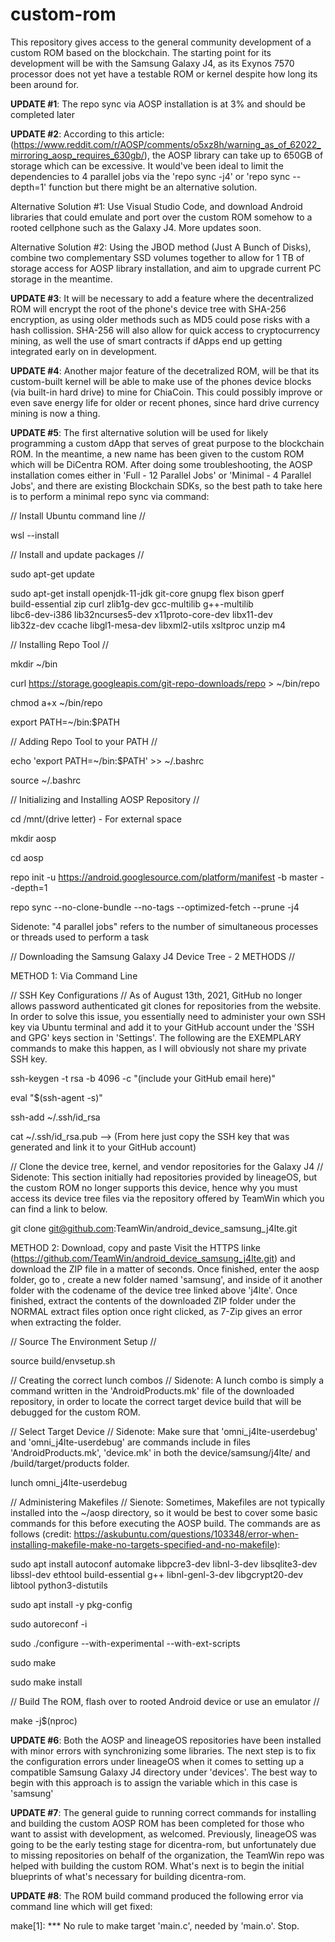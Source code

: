 # custom-rom
This repository gives access to the general community development of a custom ROM based on the blockchain. The starting point for its development will be with the Samsung Galaxy J4, as its Exynos 7570 processor does not yet have a testable ROM or kernel despite how long its been around for.

**UPDATE #1**: The repo sync via AOSP installation is at 3% and should be completed later

**UPDATE #2**: According to this article: (https://www.reddit.com/r/AOSP/comments/o5xz8h/warning_as_of_62022_mirroring_aosp_requires_630gb/), the AOSP library can take up to 650GB of storage which can be excessive. It would've been ideal to limit the dependencies to 4 parallel jobs via the 'repo sync -j4' or 'repo sync --depth=1' function but there might be an alternative solution. 

Alternative Solution #1: Use Visual Studio Code, and download Android libraries that could emulate and port over the custom ROM somehow to a rooted cellphone such as the Galaxy J4. More updates soon.

Alternative Solution #2: Using the JBOD method (Just A Bunch of Disks), combine two complementary SSD volumes together to allow for 1 TB of storage access for AOSP library installation, and aim to upgrade current PC storage in the meantime.

**UPDATE #3**: It will be necessary to add a feature where the decentralized ROM will encrypt the root of the phone's device tree with SHA-256 encryption, as using older methods such as MD5 could pose risks with a hash collission. SHA-256 will also allow for quick access to cryptocurrency mining, as well the use of smart contracts if dApps end up getting integrated early on in development.

**UPDATE #4**: Another major feature of the decetralized ROM, will be that its custom-built kernel will be able to make use of the phones device blocks (via built-in hard drive) to mine for ChiaCoin. This could possibly improve or even save energy life for older or recent phones, since hard drive currency mining is now a thing.

**UPDATE #5**: The first alternative solution will be used for likely programming a custom dApp that serves of great purpose to the blockchain ROM. In the meantime, a new name has been given to the custom ROM which will be DiCentra ROM. After doing some troubleshooting, the AOSP installation comes either in 'Full - 12 Parallel Jobs' or 'Minimal - 4 Parallel Jobs', and there are existing Blockchain SDKs, so the best path to take here is to perform a minimal repo sync via command:

// Install Ubuntu command line //

wsl --install

// Install and update packages //

sudo apt-get update

sudo apt-get install openjdk-11-jdk git-core gnupg flex bison gperf \
    build-essential zip curl zlib1g-dev gcc-multilib g++-multilib \
    libc6-dev-i386 lib32ncurses5-dev x11proto-core-dev libx11-dev \
    lib32z-dev ccache libgl1-mesa-dev libxml2-utils xsltproc unzip m4


// Installing Repo Tool //

mkdir ~/bin

curl https://storage.googleapis.com/git-repo-downloads/repo > ~/bin/repo

chmod a+x ~/bin/repo

export PATH=~/bin:$PATH

// Adding Repo Tool to your PATH //

echo 'export PATH=~/bin:$PATH' >> ~/.bashrc

source ~/.bashrc

// Initializing and Installing AOSP Repository //

cd /mnt/(drive letter) - For external space

mkdir aosp

cd aosp

repo init -u https://android.googlesource.com/platform/manifest -b master --depth=1

repo sync --no-clone-bundle --no-tags --optimized-fetch --prune -j4

Sidenote: "4 parallel jobs" refers to the number of simultaneous processes or threads used to perform a task

// Downloading the Samsung Galaxy J4 Device Tree - 2 METHODS //

METHOD 1: Via Command Line

// SSH Key Configurations //
As of August 13th, 2021, GitHub no longer allows password authenticated git clones for repositories from the website. In order to solve this issue, you essentially need to administer your own SSH key via Ubuntu terminal and add it to your GitHub account under the 'SSH and GPG' keys section in 'Settings'. The following are the EXEMPLARY commands to make this happen, as I will obviously not share my private SSH key.

ssh-keygen -t rsa -b 4096 -c "(include your GitHub email here)"

eval "$(ssh-agent -s)"

ssh-add ~/.ssh/id_rsa

cat ~/.ssh/id_rsa.pub --> (From here just copy the SSH key that was generated and link it to your GitHub account)

// Clone the device tree, kernel, and vendor repositories for the Galaxy J4 //
Sidenote: This section initially had repositories provided by lineageOS, but the custom ROM no longer supports this device, hence why you must access its device tree files via the repository offered by TeamWin which you can find a link to below.

git clone git@github.com:TeamWin/android_device_samsung_j4lte.git

METHOD 2: Download, copy and paste
Visit the HTTPS linke (https://github.com/TeamWin/android_device_samsung_j4lte.git) and download the ZIP file in a matter of seconds. Once finished, enter the aosp folder, go to <device>, create a new folder named 'samsung', and inside of it another folder with the codename of the device tree linked above 'j4lte'. Once finished, extract the contents of the downloaded ZIP folder under the NORMAL extract files option once right clicked, as 7-Zip gives an error when extracting the folder.

// Source The Environment Setup //

source build/envsetup.sh

// Creating the correct lunch combos //
Sidenote: A lunch combo is simply a command written in the 'AndroidProducts.mk' file of the downloaded repository, in order to locate the correct target device build that will be debugged for the custom ROM.

// Select Target Device //
Sidenote: Make sure that 'omni_j4lte-userdebug' and 'omni_j4lte-userdebug' are commands include in files 'AndroidProducts.mk', 'device.mk' in both the device/samsung/j4lte/ and /build/target/products folder.

lunch omni_j4lte-userdebug

// Administering Makefiles //
Sienote: Sometimes, Makefiles are not typically installed into the ~/aosp directory, so it would be best to cover some basic commands for this before executing the AOSP build. The commands are as follows (credit: https://askubuntu.com/questions/103348/error-when-installing-makefile-make-no-targets-specified-and-no-makefile):

sudo apt install autoconf automake libpcre3-dev libnl-3-dev libsqlite3-dev libssl-dev ethtool build-essential g++ libnl-genl-3-dev libgcrypt20-dev libtool python3-distutils

sudo apt install -y pkg-config

sudo autoreconf -i

sudo ./configure --with-experimental --with-ext-scripts

sudo make

sudo make install

// Build The ROM, flash over to rooted Android device or use an emulator //

make -j$(nproc)

**UPDATE #6**: Both the AOSP and lineageOS repositories have been installed with minor errors with synchronizing some libraries. The next step is to fix the configuration errors under lineageOS when it comes to setting up a compatible Samsung Galaxy J4 directory under 'devices'. The best way to begin with this approach is to assign the <manufacturer> variable which in this case is 'samsung'

**UPDATE #7**: The general guide to running correct commands for installing and building the custom AOSP ROM has been completed for those who want to assist with development, as welcomed. Previously, lineageOS was going to be the early testing stage for dicentra-rom, but unfortunately due to missing repositories on behalf of the organization, the TeamWin repo was helped with building the custom ROM. What's next is to begin the initial blueprints of what's necessary for building dicentra-rom.

**UPDATE #8**: The ROM build command produced the following error via command line which will get fixed:

make[1]: *** No rule to make target 'main.c', needed by 'main.o'.  Stop.
